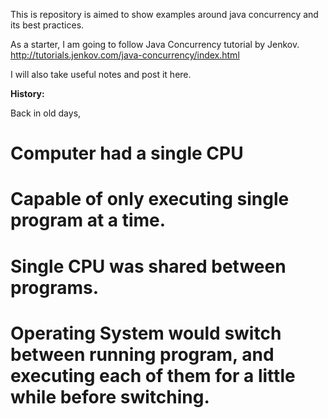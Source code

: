 This is repository is aimed to show examples around java concurrency and its best practices. 

As a starter, I am going to follow Java Concurrency tutorial by Jenkov. <br/> 
http://tutorials.jenkov.com/java-concurrency/index.html

I will also take useful notes and post it here.


<b>History:</b><br/>

Back in old days,
# Computer had a single CPU
# Capable of only executing single program at a time.
# Single CPU was shared between programs.
# Operating System would switch between running program, and executing each of them for a little while before switching.

